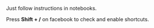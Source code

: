 
Just follow instructions in notebooks.

Press **Shift + /** on facebook to check and enable shortcuts.

